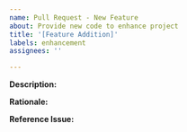 ```yaml
---
name: Pull Request - New Feature
about: Provide new code to enhance project
title: '[Feature Addition]'
labels: enhancement
assignees: ''

---
```


**Description:**

<!-- In this block, describe what the pull request does. Nuke this text -->

**Rationale:**

<!-- Brief description of why you're submitting this PR -->

**Reference Issue:**

<!-- Link to any previously opened issue(s) this PR addresses ->
